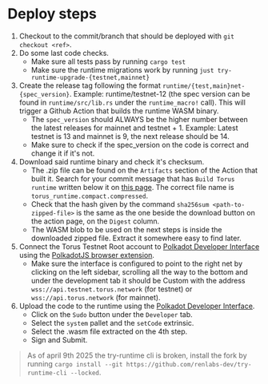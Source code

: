 # Deploy steps

1. Checkout to the commit/branch that should be deployed with `git checkout <ref>`.
2. Do some last code checks.
    - Make sure all tests pass by running `cargo test`
    - Make sure the runtime migrations work by running `just try-runtime-upgrade-{testnet,mainnet}`  
3. Create the release tag following the format `runtime/{test,main}net-{spec_version}`. Example: runtime/testnet-12 (the spec version can be found in `runtime/src/lib.rs` under the `runtime_macro!` call). This will trigger a Github Action that builds the runtime WASM binary.
    - The `spec_version` should ALWAYS be the higher number between the latest releases for mainnet and testnet + 1. Example: Latest testnet is 13 and mainnet is 9, the next release should be 14.
    - Make sure to check if the spec_version on the code is correct and change it if it's not. 
5. Download said runtime binary and check it's checksum.
    - The .zip file can be found on the `Artifacts` section of the Action that built it. Search for your commit message that has `Build Torus runtime` written below it on [this page](https://github.com/renlabs-dev/torus-substrate/actions). The correct file name is `torus_runtime.compact.compressed`.
    - Check that the hash given by the command `sha256sum <path-to-zipped-file>` is the same as the one beside the download button on the action page, on the `Digest` column.
    - The WASM blob to be used on the next steps is inside the downloaded zipped file. Extract it somewhere easy to find later.
6. Connect the Torus Testnet Root account to [Polkadot Developer Interface](https://polkadot.js.org/apps/#/explorer) using the [PolkadotJS browser extension](https://polkadot.js.org/extension/).
    - Make sure the interface is configured to point to the right net by clicking on the left sidebar, scrolling all the way to the bottom and under the development tab it should be Custom with the address `wss://api.testnet.torus.network` (for testnet) or `wss://api.torus.network` (for mainnet).
7. Upload the code to the runtime using the [Polkadot Developer Interface](https://polkadot.js.org/apps/#/explorer).
    - Click on the `Sudo` button under the `Developer` tab.
    - Select the `system` pallet and the `setCode` extrinsic.
    - Select the .wasm file extracted on the 4th step.
    - Sign and Submit.

> As of april 9th 2025 the try-runtime cli is broken, install the fork by running `cargo install --git https://github.com/renlabs-dev/try-runtime-cli --locked`.
